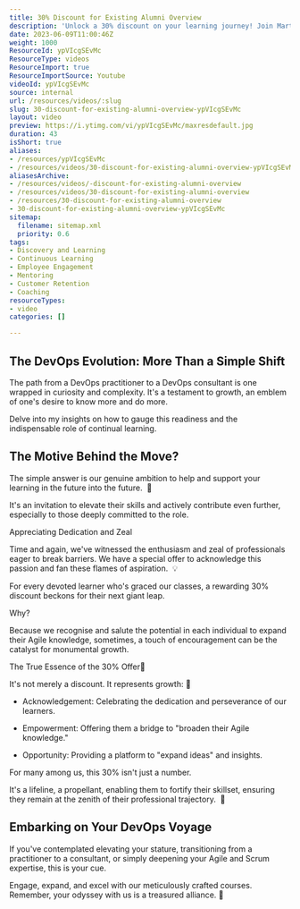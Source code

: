 ```yaml
---
title: 30% Discount for Existing Alumni Overview
description: 'Unlock a 30% discount on your learning journey! Join Martin Hinshelwood as he reveals how NKD Agility supports alumni with exclusive offers. #shorts'
date: 2023-06-09T11:00:46Z
weight: 1000
ResourceId: ypVIcgSEvMc
ResourceType: videos
ResourceImport: true
ResourceImportSource: Youtube
videoId: ypVIcgSEvMc
source: internal
url: /resources/videos/:slug
slug: 30-discount-for-existing-alumni-overview-ypVIcgSEvMc
layout: video
preview: https://i.ytimg.com/vi/ypVIcgSEvMc/maxresdefault.jpg
duration: 43
isShort: true
aliases:
- /resources/ypVIcgSEvMc
- /resources/videos/30-discount-for-existing-alumni-overview-ypVIcgSEvMc
aliasesArchive:
- /resources/videos/-discount-for-existing-alumni-overview
- /resources/videos/30-discount-for-existing-alumni-overview
- /resources/30-discount-for-existing-alumni-overview
- 30-discount-for-existing-alumni-overview-ypVIcgSEvMc
sitemap:
  filename: sitemap.xml
  priority: 0.6
tags:
- Discovery and Learning
- Continuous Learning
- Employee Engagement
- Mentoring
- Customer Retention
- Coaching
resourceTypes:
- video
categories: []

---
```

## The DevOps Evolution: More Than a Simple Shift

The path from a DevOps practitioner to a DevOps consultant is one wrapped in curiosity and complexity. It's a testament to growth, an emblem of one's desire to know more and do more.

Delve into my insights on how to gauge this readiness and the indispensable role of continual learning. 

## The Motive Behind the Move?

The simple answer is our genuine ambition to help and support your learning in the future into the future.  🤔

It's an invitation to elevate their skills and actively contribute even further, especially to those deeply committed to the role.

Appreciating Dedication and Zeal

Time and again, we've witnessed the enthusiasm and zeal of professionals eager to break barriers. We have a special offer to acknowledge this passion and fan these flames of aspiration.  💡

For every devoted learner who's graced our classes, a rewarding 30% discount beckons for their next giant leap.

Why?

Because we recognise and salute the potential in each individual to expand their Agile knowledge, sometimes, a touch of encouragement can be the catalyst for monumental growth.

The True Essence of the 30% Offer🌱

It's not merely a discount. It represents growth: 🌱

- Acknowledgement: Celebrating the dedication and perseverance of our learners.

- Empowerment: Offering them a bridge to "broaden their Agile knowledge."

- Opportunity: Providing a platform to "expand ideas" and insights.

For many among us, this 30% isn't just a number.

It's a lifeline, a propellant, enabling them to fortify their skillset, ensuring they remain at the zenith of their professional trajectory.  🌟

## Embarking on Your DevOps Voyage

If you've contemplated elevating your stature, transitioning from a practitioner to a consultant, or simply deepening your Agile and Scrum expertise, this is your cue.

Engage, expand, and excel with our meticulously crafted courses. Remember, your odyssey with us is a treasured alliance. 🚀
